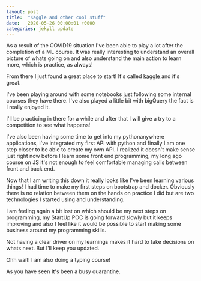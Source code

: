 ```yaml
---
layout: post
title:  "Kaggle and other cool stuff"
date:   2020-05-26 00:00:01 +0000
categories: jekyll update
---
```


As a result of the COVID19 situation I've been able to play a lot after the completion of a ML course. It was really interesting to understand an overall picture of whats going on and also understand the main action to learn more, which is practice, as always!

From there I just found a great place to start! It's called <a href="https://www.kaggle.com"> kaggle </a> and it's great.

I've been playing around with some notebooks just following some internal courses they have there. I've also played a little bit with bigQuery the fact is I really enjoyed it.

I'll be practicing in there for a while and after that I will give a try to a competition to see what happens!

I've also been having some time to get into my pythonanywhere applications, I've integrated my first API with python and finally I am one step closer to be able to create my own API. I realized it doesn't make sense just right now before I learn some front end programming, my long ago course on JS it's not enough to feel comfortable managing calls between front and back end.

Now that I am writing this down it really looks like I've been learning various things! I had time to make my first steps on bootstrap and docker. Obviously there is no relation between them on the hands on practice I did but are two technologies I started using and understanding.

I am feeling again a bit lost on which should be my next steps on programming, my StartUp POC is going forward slowly but it keeps improving and also I feel like it would be possible to start making some business around my programming skills.

Not having a clear driver on my learnings makes it hard to take decisions on whats next. But I'll keep you updated.

Ohh wait! I am also doing a typing course!

As you have seen It's been a busy quarantine.

